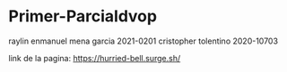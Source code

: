 # Primer-Parcialdvop

raylin enmanuel mena garcia 2021-0201
cristopher tolentino 2020-10703

link de la pagina: https://hurried-bell.surge.sh/
